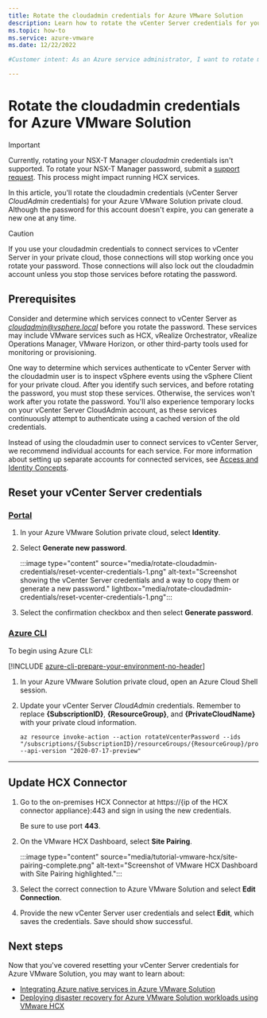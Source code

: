 ```yaml
---
title: Rotate the cloudadmin credentials for Azure VMware Solution
description: Learn how to rotate the vCenter Server credentials for your Azure VMware Solution private cloud. 
ms.topic: how-to
ms.service: azure-vmware
ms.date: 12/22/2022

#Customer intent: As an Azure service administrator, I want to rotate my cloudadmin credentials so that the HCX Connector has the latest vCenter Server CloudAdmin credentials.

---
```


# Rotate the cloudadmin credentials for Azure VMware Solution

>[!IMPORTANT]
>Currently, rotating your NSX-T Manager *cloudadmin* credentials isn't supported.  To rotate your NSX-T Manager password, submit a [support request](https://rc.portal.azure.com/#create/Microsoft.Support). This process might impact running HCX services.

In this article, you'll rotate the cloudadmin credentials (vCenter Server *CloudAdmin* credentials) for your Azure VMware Solution private cloud.  Although the password for this account doesn't expire, you can generate a new one at any time.

>[!CAUTION]
>If you use your cloudadmin credentials to connect services to vCenter Server in your private cloud, those connections will stop working once you rotate your password. Those connections will also lock out the cloudadmin account unless you stop those services before rotating the password.

## Prerequisites

Consider and determine which services connect to vCenter Server as *cloudadmin@vsphere.local* before you rotate the password. These services may include VMware services such as HCX, vRealize Orchestrator, vRealize Operations Manager, VMware Horizon, or other third-party tools used for monitoring or provisioning. 

One way to determine which services authenticate to vCenter Server with the cloudadmin user is to inspect vSphere events using the vSphere Client for your private cloud. After you identify such services, and before rotating the password, you must stop these services. Otherwise, the services won't work after you rotate the password. You'll also experience temporary locks on your vCenter Server CloudAdmin account, as these services continuously attempt to authenticate using a cached version of the old credentials. 

Instead of using the cloudadmin user to connect services to vCenter Server, we recommend individual accounts for each service. For more information about setting up separate accounts for connected services, see [Access and Identity Concepts](./concepts-identity.md).

## Reset your vCenter Server credentials

### [Portal](#tab/azure-portal)
 
1. In your Azure VMware Solution private cloud, select **Identity**.

1. Select **Generate new password**.

   :::image type="content" source="media/rotate-cloudadmin-credentials/reset-vcenter-credentials-1.png" alt-text="Screenshot showing the vCenter Server credentials and a way to copy them or generate a new password." lightbox="media/rotate-cloudadmin-credentials/reset-vcenter-credentials-1.png":::

1. Select the confirmation checkbox and then select **Generate password**.


### [Azure CLI](#tab/azure-cli)

To begin using Azure CLI:

[!INCLUDE [azure-cli-prepare-your-environment-no-header](~/articles/reusable-content/azure-cli/azure-cli-prepare-your-environment-no-header.md)]

1. In your Azure VMware Solution private cloud, open an Azure Cloud Shell session.

2. Update your vCenter Server *CloudAdmin* credentials.  Remember to replace **{SubscriptionID}**, **{ResourceGroup}**, and **{PrivateCloudName}** with your private cloud information. 

   ```azurecli-interactive
   az resource invoke-action --action rotateVcenterPassword --ids "/subscriptions/{SubscriptionID}/resourceGroups/{ResourceGroup}/providers/Microsoft.AVS/privateClouds/{PrivateCloudName}" --api-version "2020-07-17-preview"
   ```

---




 
## Update HCX Connector 

1. Go to the on-premises HCX Connector at https://{ip of the HCX connector appliance}:443 and sign in using the new credentials.

   Be sure to use port **443**. 

2. On the VMware HCX Dashboard, select **Site Pairing**.
    
   :::image type="content" source="media/tutorial-vmware-hcx/site-pairing-complete.png" alt-text="Screenshot of VMware HCX Dashboard with Site Pairing highlighted.":::
 
3. Select the correct connection to Azure VMware Solution and select **Edit Connection**.
 
4. Provide the new vCenter Server user credentials and select **Edit**, which saves the credentials. Save should show successful.


## Next steps

Now that you've covered resetting your vCenter Server credentials for Azure VMware Solution, you may want to learn about:

- [Integrating Azure native services in Azure VMware Solution](integrate-azure-native-services.md)
- [Deploying disaster recovery for Azure VMware Solution workloads using VMware HCX](deploy-disaster-recovery-using-vmware-hcx.md)
